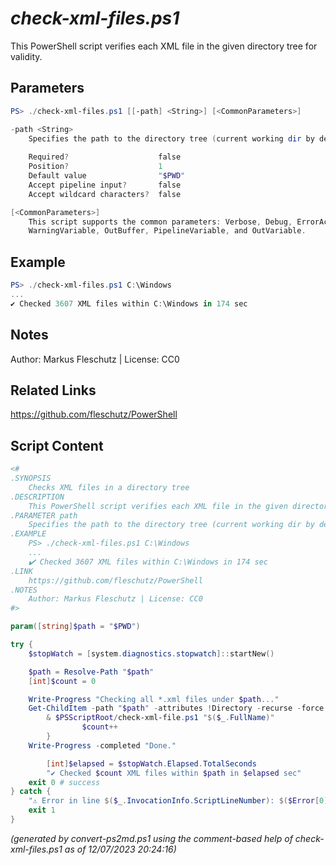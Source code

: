 *check-xml-files.ps1*
================

This PowerShell script verifies each XML file in the given directory tree for validity.

Parameters
----------
```powershell
PS> ./check-xml-files.ps1 [[-path] <String>] [<CommonParameters>]

-path <String>
    Specifies the path to the directory tree (current working dir by default)
    
    Required?                    false
    Position?                    1
    Default value                "$PWD"
    Accept pipeline input?       false
    Accept wildcard characters?  false

[<CommonParameters>]
    This script supports the common parameters: Verbose, Debug, ErrorAction, ErrorVariable, WarningAction, 
    WarningVariable, OutBuffer, PipelineVariable, and OutVariable.
```

Example
-------
```powershell
PS> ./check-xml-files.ps1 C:\Windows
...
✔️ Checked 3607 XML files within C:\Windows in 174 sec

```

Notes
-----
Author: Markus Fleschutz | License: CC0

Related Links
-------------
https://github.com/fleschutz/PowerShell

Script Content
--------------
```powershell
<#
.SYNOPSIS
	Checks XML files in a directory tree
.DESCRIPTION
	This PowerShell script verifies each XML file in the given directory tree for validity.
.PARAMETER path
	Specifies the path to the directory tree (current working dir by default)
.EXAMPLE
	PS> ./check-xml-files.ps1 C:\Windows
	...
	✔️ Checked 3607 XML files within C:\Windows in 174 sec
.LINK
	https://github.com/fleschutz/PowerShell
.NOTES
	Author: Markus Fleschutz | License: CC0
#>

param([string]$path = "$PWD")

try {
	$stopWatch = [system.diagnostics.stopwatch]::startNew()

	$path = Resolve-Path "$path"
 	[int]$count = 0

	Write-Progress "Checking all *.xml files under $path..."
	Get-ChildItem -path "$path" -attributes !Directory -recurse -force | Where-Object { $_.Name -like "*.xml*" } | Foreach-Object {
		& $PSScriptRoot/check-xml-file.ps1 "$($_.FullName)"
                $count++
        }
	Write-Progress -completed "Done."

        [int]$elapsed = $stopWatch.Elapsed.TotalSeconds
        "✔️ Checked $count XML files within $path in $elapsed sec"
	exit 0 # success
} catch {
	"⚠️ Error in line $($_.InvocationInfo.ScriptLineNumber): $($Error[0])"
	exit 1
}
```

*(generated by convert-ps2md.ps1 using the comment-based help of check-xml-files.ps1 as of 12/07/2023 20:24:16)*
